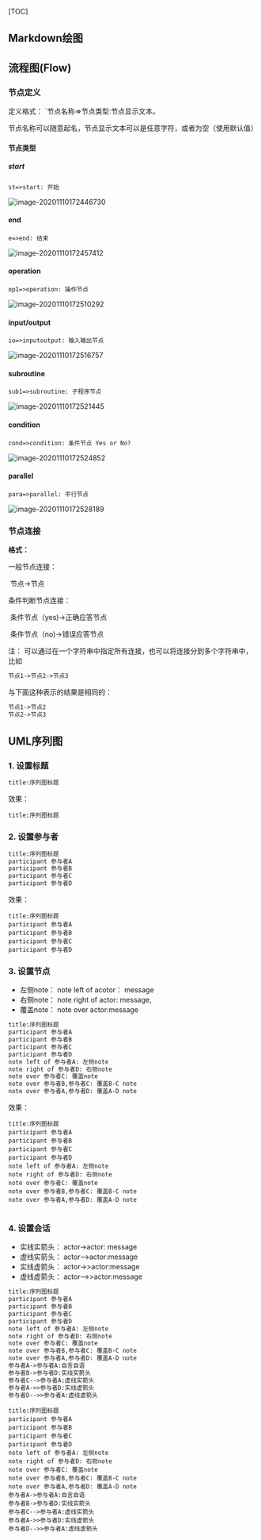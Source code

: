 [TOC]

## Markdown绘图

## 流程图(Flow)

### 节点定义

定义格式： `节点名称=>节点类型:节点显示文本。

节点名称可以随意起名，节点显示文本可以是任意字符，或者为空（使用默认值）

#### 节点类型

##### start

`st=>start: 开始`

![image-20201110172446730](https://eric-typora-img.oss-cn-beijing.aliyuncs.com/typora/202011/13/114621-230417.png)





#### end

`e=>end: 结束`

![image-20201110172457412](https://eric-typora-img.oss-cn-beijing.aliyuncs.com/typora/202011/10/172505-982105.png)

#### operation

`op1=>operation: 操作节点`



![image-20201110172510292](https://eric-typora-img.oss-cn-beijing.aliyuncs.com/typora/202011/10/172511-340120.png)

#### input/output

`io=>inputoutput: 输入输出节点`

![image-20201110172516757](https://eric-typora-img.oss-cn-beijing.aliyuncs.com/typora/202011/10/172517-28437.png)

#### subroutine

`sub1=>subroutine: 子程序节点`

![image-20201110172521445](https://eric-typora-img.oss-cn-beijing.aliyuncs.com/typora/202011/10/172522-480884.png)

#### condition

`cond=>condition: 条件节点 Yes or No?`

![image-20201110172524852](https://eric-typora-img.oss-cn-beijing.aliyuncs.com/typora/202011/10/172525-921917.png)

#### parallel

`para=>parallel: 平行节点`

![image-20201110172528189](https://eric-typora-img.oss-cn-beijing.aliyuncs.com/typora/202011/13/114629-64297.png)



### 节点连接

**格式：**

一般节点连接：

​	节点->节点

条件判断节点连接：

​	条件节点（yes)->正确应答节点

​	条件节点（no)->错误应答节点

注： 可以通过在一个字符串中指定所有连接，也可以将连接分到多个字符串中，比如

```markdown
节点1->节点2->节点3
```

与下面这种表示的结果是相同的：

```markdown
节点1->节点2
节点2->节点3
```



## UML序列图

### 1. 设置标题

```markdown
title:序列图标题
```

效果：

```sequence
title:序列图标题
```



### 2. 设置参与者

```markdown
title:序列图标题
participant 参与者A
participant 参与者B
participant 参与者C
participant 参与者D
```

效果：

```sequence
title:序列图标题
participant 参与者A
participant 参与者B
participant 参与者C
participant 参与者D
```



### 3. 设置节点

- 左侧note： note left of acotor： message
- 右侧note： note right of actor: message,
- 覆盖note： note over actor:message

```markdown
title:序列图标题
participant 参与者A
participant 参与者B
participant 参与者C
participant 参与者D
note left of 参与者A: 左侧note
note right of 参与者D: 右侧note
note over 参与者C: 覆盖note
note over 参与者B,参与者C: 覆盖B-C note
note over 参与者A,参与者D: 覆盖A-D note
```

效果：

```sequence
title:序列图标题
participant 参与者A
participant 参与者B
participant 参与者C
participant 参与者D
note left of 参与者A: 左侧note
note right of 参与者D: 右侧note
note over 参与者C: 覆盖note
note over 参与者B,参与者C: 覆盖B-C note
note over 参与者A,参与者D: 覆盖A-D note


```





### 4. 设置会话

- 实线实箭头： actor->actor: message
- 虚线实箭头： actor–>actor:message
- 实线虚箭头： actor->>actor:message
- 虚线虚箭头： actor–>>actor:message

```markdown
title:序列图标题
participant 参与者A
participant 参与者B
participant 参与者C
participant 参与者D
note left of 参与者A: 左侧note
note right of 参与者D: 右侧note
note over 参与者C: 覆盖note
note over 参与者B,参与者C: 覆盖B-C note
note over 参与者A,参与者D: 覆盖A-D note
参与者A->参与者A:自言自语
参与者B->参与者D:实线实箭头
参与者C-->参与者A:虚线实箭头
参与者A->>参与者D:实线虚箭头
参与者D-->>参与者A:虚线虚箭头
```



```sequence
title:序列图标题
participant 参与者A
participant 参与者B
participant 参与者C
participant 参与者D
note left of 参与者A: 左侧note
note right of 参与者D: 右侧note
note over 参与者C: 覆盖note
note over 参与者B,参与者C: 覆盖B-C note
note over 参与者A,参与者D: 覆盖A-D note
参与者A->参与者A:自言自语
参与者B->参与者D:实线实箭头
参与者C-->参与者A:虚线实箭头
参与者A->>参与者D:实线虚箭头
参与者D-->>参与者A:虚线虚箭头
```

